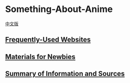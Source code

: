 # Something-About-Anime

[中文版](./README_cn.md)

## [Frequently-Used Websites](./English-Version/Frequently-Used-Websites.md)

## [Materials for Newbies](./English-Version/Materials-for-Newbies.md)

## [Summary of Information and Sources](./English-Version/Summary-of-Information-and-Sources.md)
